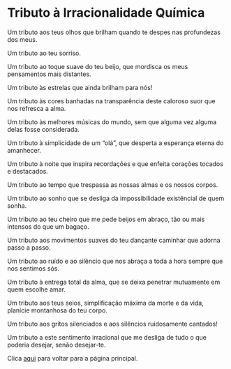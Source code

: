 # Tributo à Irracionalidade Química

Um tributo aos teus olhos que brilham quando te despes nas profundezas dos meus.

Um tributo ao teu sorriso.

Um tributo ao toque suave do teu beijo, que mordisca os meus pensamentos mais distantes.

Um tributo às estrelas que ainda brilham para nós!

Um tributo às cores banhadas na transparência deste caloroso suor que nos refresca a alma.

Um tributo às melhores músicas do mundo, sem que alguma vez alguma delas fosse considerada.

Um tributo à simplicidade de um “olá”, que desperta a esperança eterna do amanhecer.

Um tributo à noite que inspira recordações e que enfeita corações tocados e destacados.

Um tributo ao tempo que trespassa as nossas almas e os nossos corpos.

Um tributo ao sonho que se desliga da impossibilidade existêncial de quem sonha.

Um tributo ao teu cheiro que me pede beijos em abraço, tão ou mais intensos do que um bagaço.

Um tributo aos movimentos suaves do teu dançante caminhar que adorna passo a passo.

Um tributo ao ruído e ao silêncio que nos abraça a toda a hora sempre que nos sentimos sós.

Um tributo à entrega total da alma, que se deixa penetrar mutuamente em quem escolhe amar.

Um tributo aos teus seios, simplificação máxima da morte e da vida, planície montanhosa do teu corpo.

Um tributo aos gritos silenciados e aos silêncios ruidosamente cantados!

Um tributo a este sentimento irracional que me desliga de tudo o que poderia desejar, senão desejar-te.

Clica [aqui](../README.md) para voltar para a página principal.
